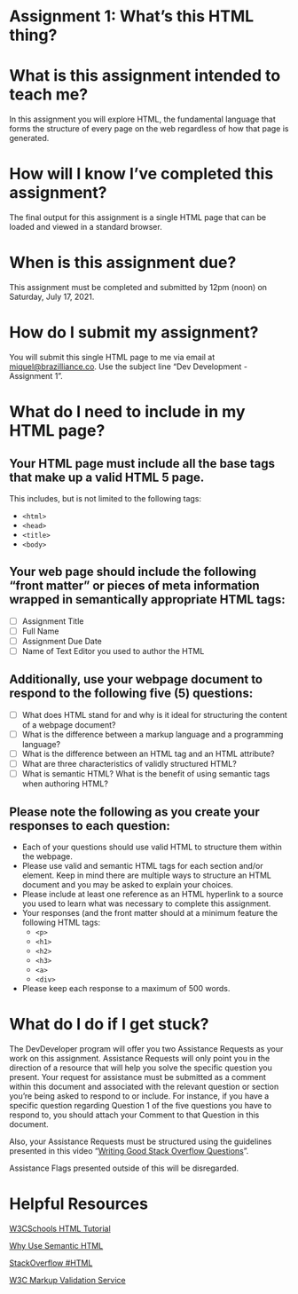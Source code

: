 # Assignment 1: What’s this HTML thing?

# What is this assignment intended to teach me?

In this assignment you will explore HTML, the fundamental language that forms the structure of every page on the web regardless of how that page is generated.

# How will I know I’ve completed this assignment?

The final output for this assignment is a single HTML page that can be loaded and viewed in a standard browser.

# When is this assignment due?

This assignment must be completed and submitted by 12pm (noon) on Saturday, July 17, 2021.

# How do I submit my assignment?

You will submit this single HTML page to me via email at [miquel@brazilliance.co](mailto:miquel@brazilliance.co). Use the subject line “Dev Development - Assignment 1”.

# What do I need to include in my HTML page?

## Your HTML page must include all the base tags that make up a valid HTML 5 page.

This includes, but is not limited to the following tags:

- `<html>`
- `<head>`
- `<title>`
- `<body>`

## Your web page should  include the following “front matter” or pieces of meta information wrapped in semantically appropriate HTML tags:

- [ ]  Assignment Title
- [ ]  Full Name
- [ ]  Assignment Due Date
- [ ]  Name of Text Editor you used to author the HTML

## Additionally, use your webpage document to respond to the following five (5) questions:

- [ ]  What does HTML stand for and why is it ideal for structuring the content of a webpage document?
- [ ]  What is the difference between a markup language and a programming language?
- [ ]  What is the difference between an HTML tag and an HTML attribute?
- [ ]  What are three characteristics of validly structured HTML?
- [ ]  What is semantic HTML? What is the benefit of using semantic tags when authoring HTML?

## Please note the following as you create your responses to each question:

- Each of your questions should use valid HTML to structure them within the webpage.
- Please use valid and semantic HTML tags for each section and/or element. Keep in mind there are multiple ways to structure an HTML document and you may be asked to explain your choices.
- Please include at least one reference as an HTML hyperlink to a source you used to learn what was necessary to complete this assignment.
- Your responses (and the front matter should at a minimum feature the following HTML tags:
    - `<p>`
    - `<h1>`
    - `<h2>`
    - `<h3>`
    - `<a>`
    - `<div>`
- Please keep each response to a maximum of 500 words.

# What do I do if I get stuck?

The DevDeveloper program will offer you two Assistance Requests as your work on this assignment. Assistance Requests will only point you in the direction of a resource that will help you solve the specific question you present. Your request for assistance must be submitted as a comment within this document and associated with the relevant question or section you’re being asked to respond to or include. For instance, if you have a specific question regarding Question 1 of the five questions you have to respond to, you should attach your Comment to that Question in this document.

Also, your Assistance Requests must be structured using the guidelines presented in this video “[Writing Good Stack Overflow Questions](https://youtu.be/LxSwhRSHeDQ)”.

Assistance Flags presented outside of this will be disregarded.

# Helpful Resources

[W3CSchools HTML Tutorial](https://www.w3schools.com/html/)

[Why Use Semantic HTML](https://www.thoughtco.com/why-use-semantic-html-3468271)

[StackOverflow #HTML](https://stackoverflow.com/questions/tagged/html)

[W3C Markup Validation Service](https://validator.w3.org/)